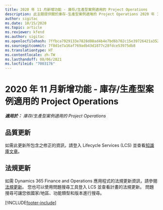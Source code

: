 ```yaml
---
title: 2020 年 11 月新增功能 - 庫存/生產型案例適用的 Project Operations
description: 此主題提供關於庫存-生產型案例適用的 Project Operations 2020 年 11 月版本中所提供之品質更新的資訊。
author: sigitac
ms.date: 10/15/2020
ms.topic: article
ms.reviewer: kfend
ms.author: sigitac
ms.openlocfilehash: 7ffbca7929133e7828d08ad4b4e7bd6b702c15e39726421a35241d23d1123f48
ms.sourcegitcommit: 7f8d1e7a16af769adb43d1877c28fdce53975db8
ms.translationtype: HT
ms.contentlocale: zh-TW
ms.lasthandoff: 08/06/2021
ms.locfileid: "7003176"
---
```

# <a name="whats-new-november-2020---project-operations-for-stockedproduction-based-scenarios"></a>2020 年 11 月新增功能 - 庫存/生產型案例適用的 Project Operations

_**適用於：** 庫存/生產型案例適用的 Project Operations_

## <a name="quality-updates"></a>品質更新

如需此更新所包含之修正的資訊，請登入 Lifecycle Services (LCS) 並查看[知識庫文章](https://fix.lcs.dynamics.com/Issue/Details?bugId=488609&amp;dbType=3&amp;qc=8251e8e1d5e2386de850599926c1adc3fec8e2ba25308036d22cdfe0a1c28fc7)。

## <a name="regulatory-updates"></a>法規更新

如需 Dynamics 365 Finance and Operations 應用程式的法規更新資訊，請參閱[法規更新](/dynamics365/finance/localizations/regulatory-updates)。 您也可以使用問題搜尋工具登入 LCS 並查看計畫的法規更新。 問題搜尋可讓您依國家/地區、功能類型和版本進行搜尋。


[!INCLUDE[footer-include](../../includes/footer-banner.md)]